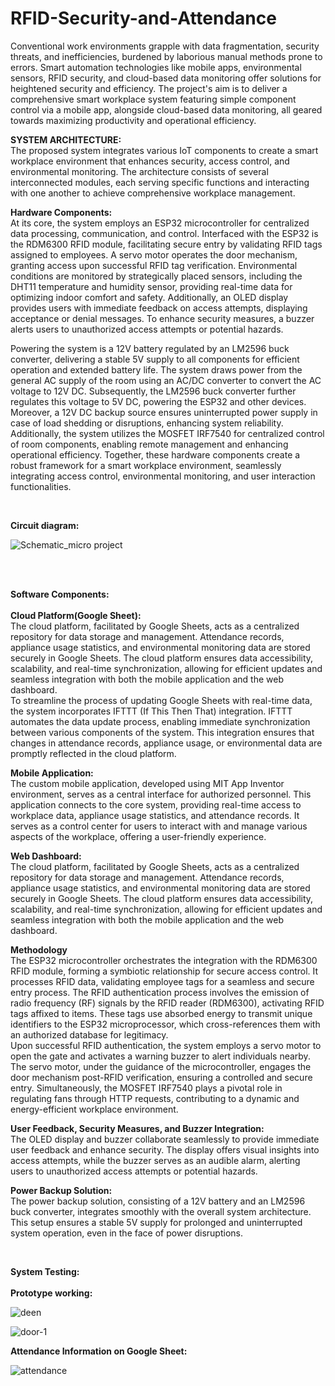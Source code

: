 # RFID-Security-and-Attendance
<p> Conventional work environments grapple with data fragmentation, security threats, and inefficiencies, burdened by laborious manual methods prone to errors. Smart automation technologies like mobile apps, environmental sensors, RFID security, and cloud-based data monitoring offer solutions for heightened security and efficiency. The project's aim is to deliver a comprehensive smart workplace system featuring simple component control via a mobile app, alongside cloud-based data monitoring, all geared towards maximizing productivity and operational efficiency. </p>
<p><b>SYSTEM ARCHITECTURE:<br></b>
The proposed system integrates various IoT components to create a smart workplace environment that enhances security, access control, and environmental monitoring. The architecture consists of several interconnected modules, each serving specific functions and interacting with one another to achieve comprehensive workplace management.</p>
<p><b>Hardware Components:</b><br>
 At its core, the system employs an ESP32 microcontroller for centralized data processing, communication, and control. Interfaced with the ESP32 is the RDM6300 RFID module, facilitating secure entry by validating RFID tags assigned to employees. A servo motor operates the door mechanism, granting access upon successful RFID tag verification. Environmental conditions are monitored by strategically placed sensors, including the DHT11 temperature and humidity sensor, providing real-time data for optimizing indoor comfort and safety. Additionally, an OLED display provides users with immediate feedback on access attempts, displaying acceptance or denial messages. To enhance security measures, a buzzer alerts users to unauthorized access attempts or potential hazards.</p>
 <p>Powering the system is a 12V battery regulated by an LM2596 buck converter, delivering a stable 5V supply to all components for efficient operation and extended battery life. The system draws power from the general AC supply of the room using an AC/DC converter to convert the AC voltage to 12V DC. Subsequently, the LM2596 buck converter further regulates this voltage to 5V DC, powering the ESP32 and other devices. Moreover, a 12V DC backup source ensures uninterrupted power supply in case of load shedding or disruptions, enhancing system reliability. Additionally, the system utilizes the MOSFET IRF7540 for centralized control of room components, enabling remote management and enhancing operational efficiency. Together, these hardware components create a robust framework for a smart workplace environment, seamlessly integrating access control, environmental monitoring, and user interaction functionalities.</p><br>

 <p><b>Circuit diagram: </b><br>
  
![Schematic_micro project](https://github.com/ImtiazAhmed1999/RFID-Security-and-Attendance/assets/101192574/d375a655-3e29-427e-b8ee-6ff5e6e93159)
 </p><br> <br>

<p>
 <b>Software Components:</b> <br> <br>
 <b>Cloud Platform(Google Sheet):</b> <br>
 The cloud platform, facilitated by Google Sheets, acts as a centralized repository for data storage and management. Attendance records, appliance usage statistics, and environmental monitoring data are stored securely in Google Sheets. The cloud platform ensures data accessibility, scalability, and real-time synchronization, allowing for efficient updates and seamless integration with both the mobile application and the web dashboard.<br>
 To streamline the process of updating Google Sheets with real-time data, the system incorporates IFTTT (If This Then That) integration. IFTTT automates the data update process, enabling immediate synchronization between various components of the system. This integration ensures that changes in attendance records, appliance usage, or environmental data are promptly reflected in the cloud platform.
</p>

<p><b>Mobile Application:</b>
<br>
The custom mobile application, developed using MIT App Inventor environment, serves as a central interface for authorized personnel. This application connects to the core system, providing real-time access to workplace data, appliance usage statistics, and attendance records. It serves as a control center for users to interact with and manage various aspects of the workplace, offering a user-friendly experience.</p>

<p><b>Web Dashboard:</b>
<br>
The cloud platform, facilitated by Google Sheets, acts as a centralized repository for data storage and management. Attendance records, appliance usage statistics, and environmental monitoring data are stored securely in Google Sheets. The cloud platform ensures data accessibility, scalability, and real-time synchronization, allowing for efficient updates and seamless integration with both the mobile application and the web dashboard.</p>

<p><b>Methodology</b>
<br>
The ESP32 microcontroller orchestrates the integration with the RDM6300 RFID module, forming a symbiotic relationship for secure access control. It processes RFID data, validating employee tags for a seamless and secure entry process. The RFID authentication process involves the emission of radio frequency (RF) signals by the RFID reader (RDM6300), activating RFID tags affixed to items. These tags use absorbed energy to transmit unique identifiers to the ESP32 microprocessor, which cross-references them with an authorized database for legitimacy.
<br>
Upon successful RFID authentication, the system employs a servo motor to open the gate and activates a warning buzzer to alert individuals nearby. The servo motor, under the guidance of the microcontroller, engages the door mechanism post-RFID verification, ensuring a controlled and secure entry. Simultaneously, the MOSFET IRF7540 plays a pivotal role in regulating fans through HTTP requests, contributing to a dynamic and energy-efficient workplace environment.</p>

<p><b>User Feedback, Security Measures, and Buzzer Integration:</b>
<br>
The OLED display and buzzer collaborate seamlessly to provide immediate user feedback and enhance security. The display offers visual insights into access attempts, while the buzzer serves as an audible alarm, alerting users to unauthorized access attempts or potential hazards.</p>

<p><b>Power Backup Solution:</b>
<br>
The power backup solution, consisting of a 12V battery and an LM2596 buck converter, integrates smoothly with the overall system architecture. This setup ensures a stable 5V supply for prolonged and uninterrupted system operation, even in the face of power disruptions.</p>
<br> 

<p><b>System Testing:</b><br>
<br>
 <b>Prototype working:</b>
 
![deen](https://github.com/ImtiazAhmed1999/RFID-Security-and-Attendance/assets/101192574/d9fc5ff9-e422-4627-b65f-3a275d821dc5)
 
![door-1](https://github.com/ImtiazAhmed1999/RFID-Security-and-Attendance/assets/101192574/d9bf85b8-7376-4c72-8ad1-e254ae9ad6db)
</p>

<p><b>Attendance Information on Google Sheet:</b>
<br>
 
![attendance](https://github.com/ImtiazAhmed1999/RFID-Security-and-Attendance/assets/101192574/47e88229-2e0a-4a19-8374-0754ac30248f)
</p>
